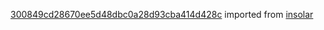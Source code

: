 [300849cd28670ee5d48dbc0a28d93cba414d428c](https://github.com/insolar/insolar/commit/300849cd28670ee5d48dbc0a28d93cba414d428c) imported from [insolar](https://github.com/insolar/insolar)
